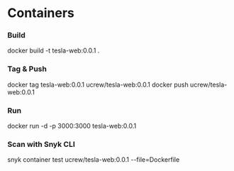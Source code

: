# Containers

### Build 
docker build -t tesla-web:0.0.1 .


### Tag & Push
docker tag tesla-web:0.0.1 ucrew/tesla-web:0.0.1
docker push ucrew/tesla-web:0.0.1

### Run
docker run -d -p 3000:3000 tesla-web:0.0.1

### Scan with Snyk CLI
snyk container test ucrew/tesla-web:0.0.1 --file=Dockerfile 
